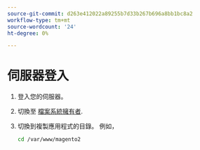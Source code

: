 ```yaml
---
source-git-commit: d263e412022a89255b7d33b267b696a8bb1bc8a2
workflow-type: tm+mt
source-wordcount: '24'
ht-degree: 0%

---
```

# 伺服器登入

1. 登入您的伺服器。
1. 切換至 [檔案系統擁有者](../installation/prerequisites/file-system/overview.md).
1. 切換到複製應用程式的目錄。 例如，

   ```bash
   cd /var/www/magento2
   ```

